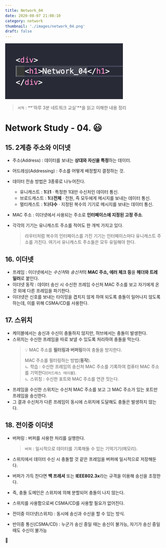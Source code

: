 ```yaml
---
title: Network_04
date: 2020-08-07 21:08:10
category: network
thumbnail: './images/network_04.png'
draft: false
---
```


![](./images/network_04.png)

> `서적` : **'하루 3분 네트워크 교실'**을 읽고 이해한 내용 정리

# Network Study - 04. 😃

## 15. 2계층 주소와 이더넷

- 주소(Address) : 데이터를 보내는 **상대와 자신을 특정**하는 데이터.
- 어드레싱(Addressing) : 주소를 어떻게 배정할지 결정하는 것.
- 데이터 전송 방법은 3종류로 나누어진다.
  - 유니캐스트 : **1**대**1** · 특정한 1대만 수신처인 데이터 통신.
  - 브로드캐스트 : **1**대**전체** · 전원, 즉 모두에게 메시지를 보내는 데이터 통신.
  - 멀티캐스트 : **1**대**다수** · 지정된 복수의 기기로 메시지를 보내는 데이터 통신.
- MAC 주소 : 이더넷에서 사용되는 주소로 **인터페이스에 지정된 고정 주소**.
- 각각의 기기는 유니캐스트 주소를 적어도 한 개씩 가지고 있다.

  > 라우터처럼 복수의 인터페이스를 가진 기기는 인터페이스마다 유니캐스트 주소를 가진다.
  > 여기서 유니캐스트 주소들은 모두 유일해야 한다.

## 16. 이더넷

- 프레임 : 이더넷에서는 *수신처*와 *송신처*의 **MAC 주소, 에러 체크 등**을 **헤더와 트레일러**로 붙인다.
- 이더넷 동작 : 데이터 송신 시 수신한 프레임 수신처 MAC 주소를 보고 자기에게 온 것 외에 다른 프레임을 파기한다.
- 이더넷은 신호를 보내는 타이밍을 겹치지 않게 하여 되도록 충돌이 일어나지 않도록 하는데, 이를 위해 CSMA/CD를 사용한다.

## 17. 스위치

- 케이블에서는 송신과 수신이 충돌하지 않지만, 허브에서는 충돌이 발생한다.
- 스위치는 수신한 프레임을 따로 보낼 수 있도록 처리하여 충돌을 막는다.
  > 💡 MAC 주소를 **필터링과 버퍼링**하여 충돌을 방지한다.
  >
  > MAC 주소를 필터링하는 방법(**동작**).  
  > ㄴ 학습 : 수신한 프레임의 송신처 MAC 주소를 기록하여 컴퓨터 MAC 주소를 기억한다(`어드레스 테이블`).  
  > ㄴ 스위칭 : 수신한 포트와 MAC 주소를 연관 짓는다.
- 프레임을 수신한 스위치는 수신처 MAC 주소를 보고 그 MAC 주소가 있는 포트만 프레임을 송신한다.
- 그 결과 수신처가 다른 프레임이 동시에 스위치에 도달해도 충돌은 발생하지 않는다.

## 18. 전이중 이더넷

- 버퍼링 : 버퍼를 사용한 처리를 실행한다.
  > `버퍼` : 일시적으로 데이터를 기록해둘 수 있는 기억기기(메모리).
- 스위치에서 데이터 수신 시 충돌할 것 같은 프레임을 버퍼에 일시적으로 저장해둔다.
- 버퍼가 가득 찬다면 **백 프레셔** 또는 **IEEE802.3x**라는 규격을 이용해 송신을 조정한다.
- 즉, 충돌 도메인은 스위치에 의해 분할되어 충돌이 나지 않는다.

- 스위치를 사용함으로써 CSMA/CD를 사용할 필요가 없어진다.
- 전이중 이더넷(스위치) : 동시에 송신과 수신을 할 수 있는 방식.
- 반이중 통신(CSMA/CD) : 누군가 송신 중일 때는 송신이 불가능, 자기가 송신 중일 때도 수신이 불가능

👋
